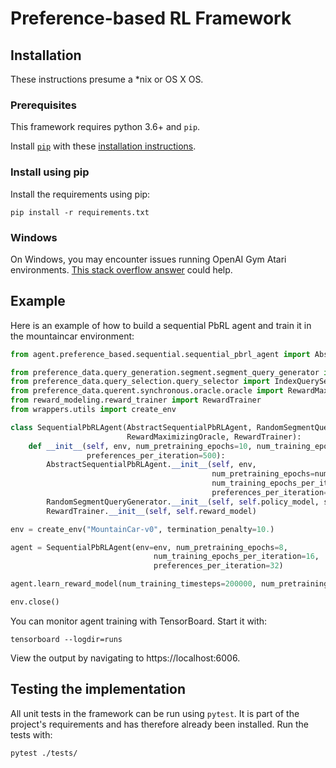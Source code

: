 # Preference-based RL Framework

## Installation
These instructions presume a *nix or OS X OS. 

### Prerequisites
This framework requires python 3.6+ and `pip`.

Install [`pip`](http://www.pip-installer.org/en/latest/) with these
[installation instructions](http://www.pip-installer.org/en/latest/installing.html).

### Install using pip
<a id="install-with-pip"></a>
Install the requirements using pip:
```
pip install -r requirements.txt
```
### Windows
On Windows, you may encounter issues running OpenAI Gym Atari environments.
[This stack overflow answer](https://stackoverflow.com/a/46739299/3902240)
could help. 

## Example
Here is an example of how to build a sequential PbRL agent and train it in 
the mountaincar environment:
```python
from agent.preference_based.sequential.sequential_pbrl_agent import AbstractSequentialPbRLAgent

from preference_data.query_generation.segment.segment_query_generator import RandomSegmentQueryGenerator
from preference_data.query_selection.query_selector import IndexQuerySelector
from preference_data.querent.synchronous.oracle.oracle import RewardMaximizingOracle
from reward_modeling.reward_trainer import RewardTrainer
from wrappers.utils import create_env

class SequentialPbRLAgent(AbstractSequentialPbRLAgent, RandomSegmentQueryGenerator, IndexQuerySelector,
                          RewardMaximizingOracle, RewardTrainer):
    def __init__(self, env, num_pretraining_epochs=10, num_training_epochs_per_iteration=10,
                 preferences_per_iteration=500):
        AbstractSequentialPbRLAgent.__init__(self, env,
                                             num_pretraining_epochs=num_pretraining_epochs,
                                             num_training_epochs_per_iteration=num_training_epochs_per_iteration,
                                             preferences_per_iteration=preferences_per_iteration)
        RandomSegmentQueryGenerator.__init__(self, self.policy_model, segment_sampling_interval=50)
        RewardTrainer.__init__(self, self.reward_model)

env = create_env("MountainCar-v0", termination_penalty=10.)

agent = SequentialPbRLAgent(env=env, num_pretraining_epochs=8,
                                num_training_epochs_per_iteration=16,
                                preferences_per_iteration=32)

agent.learn_reward_model(num_training_timesteps=200000, num_pretraining_preferences=512)

env.close()
```

You can monitor agent training with TensorBoard. Start it with:
```
tensorboard --logdir=runs
```
View the output by navigating to https://localhost:6006.

## Testing the implementation
All unit tests in the framework can be run using `pytest`. 
It is part of the project's requirements and has therefore already been installed. 
Run the tests with:
```
pytest ./tests/
```
